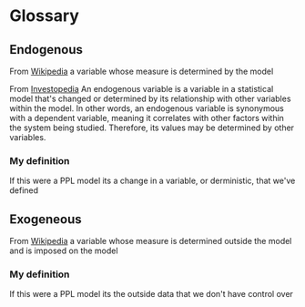 # Glossary

## Endogenous
From [Wikipedia](https://en.wikipedia.org/wiki/Exogenous_and_endogenous_variables) a variable whose measure is determined by the model

From [Investopedia](https://www.investopedia.com/terms/e/endogenous-variable.asp) An endogenous variable is a variable in a statistical model that's changed or determined by its relationship with other variables within the model. 
In other words, an endogenous variable is synonymous with a dependent variable, meaning it correlates with other factors within the system being studied. Therefore, its values may be determined by other variables. 

### My definition
If this were a PPL model its a change in a variable, or derministic, that we've defined

## Exogeneous
From [Wikipedia](https://en.wikipedia.org/wiki/Exogenous_and_endogenous_variables) a variable whose measure is determined outside the model and is imposed on the model

### My definition
If this were a PPL model its the outside data that we don't have control over
